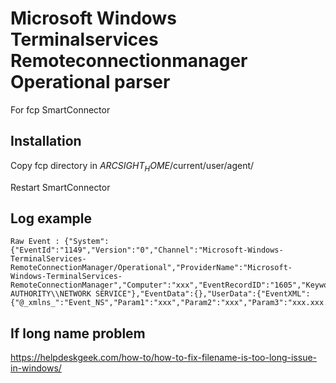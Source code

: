 # Microsoft Windows Terminalservices Remoteconnectionmanager Operational parser
For fcp SmartConnector

## Installation
Copy fcp directory in $ARCSIGHT_HOME$/current/user/agent/

Restart SmartConnector

## Log example
```
Raw Event : {"System":{"EventId":"1149","Version":"0","Channel":"Microsoft-Windows-TerminalServices-RemoteConnectionManager/Operational","ProviderName":"Microsoft-Windows-TerminalServices-RemoteConnectionManager","Computer":"xxx","EventRecordID":"1605","Keywords":"None","Level":"Informational","Opcode":"Info","Task":"None","ProcessID":"2288","ThreadID":"9140","TimeCreated":"1583222880546","UserId":"NT AUTHORITY\\NETWORK SERVICE"},"EventData":{},"UserData":{"EventXML":{"@_xmlns_":"Event_NS","Param1":"xxx","Param2":"xxx","Param3":"xxx.xxx.xxx.xxx"}}}
```

## If long name problem
https://helpdeskgeek.com/how-to/how-to-fix-filename-is-too-long-issue-in-windows/
